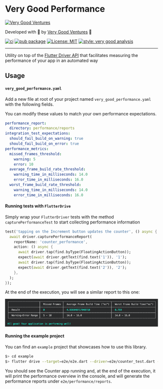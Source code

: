 # Very Good Performance

[![Very Good Ventures](./assets/vgv_logo.png)](https://verygood.ventures)

Developed with 💙 by [Very Good Ventures](https://verygood.ventures) 🦄

[![ci](https://github.com/VeryGoodOpenSource/very_good_performance/workflows/ci/badge.svg)](https://github.com/VeryGoodOpenSource/very_good_analysis/actions)
[![pub package](https://img.shields.io/pub/v/very_good_performance.svg)](https://pub.dartlang.org/packages/very_good_performance)
[![License: MIT](https://img.shields.io/badge/license-MIT-blue.svg)](https://opensource.org/licenses/MIT)
[![style: very good analysis][badge]][badge_link]

---

Utility on top of the [Flutter Driver API](https://api.flutter.dev/flutter/flutter_driver/flutter_driver-library.html) that facilitates measuring the performance of your app in an automated way

## Usage

#### `very_good_performance.yaml`

Add a new file at root of your project named `very_good_performance.yaml` with the following fields.

You can modify these values to match your own performance expectations.

```yaml
performance_report:
  directory: performance/reports
integration_test_expectations:
  should_fail_build_on_warning: true
  should_fail_build_on_error: true
performance_metrics:
  missed_frames_threshold:
    warning: 5
    error: 10
  average_frame_build_rate_threshold:
    warning_time_in_milliseconds: 14.0
    error_time_in_milliseconds: 16.0
  worst_frame_build_rate_threshold:
    warning_time_in_milliseconds: 14.0
    error_time_in_milliseconds: 16.0
```

#### Running tests with `FlutterDrive`

Simply wrap your `FlutterDriver` tests with the method `capturePerformanceTest` to start collecting performance information

```dart
test('tapping on the Increment button updates the counter', () async {
  await driver.capturePerformanceReport(
    reportName: 'counter_performance',
    action: () async {
      await driver.tap(find.byType(FloatingActionButton));
      expect(await driver.getText(find.text('1')), '1');
      await driver.tap(find.byType(FloatingActionButton));
      expect(await driver.getText(find.text('2')), '2');
    },
  );
});
```

At the end of the execution, you will see a similar report to this one:

![Performance Report](./assets/performance_report.png)

#### Running the example project

You can find an `example` project that showcases how to use this library.

```bash
$> cd example
$> flutter drive --target=e2e/e2e.dart --driver=e2e/counter_test.dart -d macos --profile
```

You should see the Counter app running and, at the end of the execution, it will print the performance overview in the console, and will generate the performance reports under `e2e/performance/reports`.

[very good analysis]: https://github.com/VeryGoodOpenSource/very_good_analysis
[badge]: https://img.shields.io/badge/style-very_good_analysis-B22C89.svg
[badge_link]: https://pub.dev/packages/very_good_analysis
